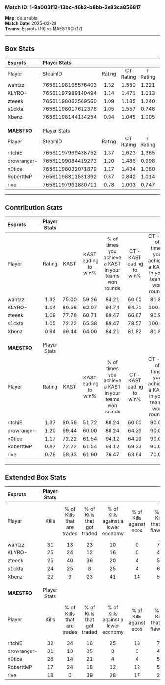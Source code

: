 ### Match ID: 1-9a003f12-13bc-46b2-b8bb-2e83ca856817  
**Map**: de_anubis  
**Match Date**: 2025-02-28  
**Teams**: Esprots (19) vs MAESTRO (17)  

---  

## Box Stats  

| **Esprots** | Player Stats      |        |           |          |       |      |       |         |        |      |     |
| :- | :- | :-: | :-: | :-: | :-: | :-: | :-: | :-: | :-: | :-: | :-: |
| Player      | SteamID           | Rating | CT Rating | T Rating | KAST  | ADR  | Kills | Assists | Deaths | K/D  | HS% |
| wahtzz      | 76561198165576403 |  1.32  |   1.550   |  1.221   | 75.00 | 89.8 |  31   |    9    |   23   | 1.35 | 67  |
| KLYRO-      | 76561197989140494 |  1.14  |   1.471   |  1.013   | 80.56 | 77.8 |  25   |   14    |   27   | 0.93 | 44  |
| zteeek      | 76561198062569560 |  1.09  |   1.185   |  1.240   | 77.78 | 69.7 |  25   |    9    |   26   | 0.96 | 52  |
| s1ckta      | 76561198017612376 |  1.05  |   1.557   |  0.748   | 72.22 | 66.1 |  24   |   10    |   24   | 1.00 | 45  |
| Xbenz       | 76561198144134254 |  0.94  |   1.045   |  1.005   | 69.44 | 67.3 |  22   |    6    |   26   | 0.85 | 45  |
|             |                   |        |           |          |       |      |       |         |        |      |     |
|             |                   |        |           |          |       |      |       |         |        |      |     |
|             |                   |        |           |          |       |      |       |         |        |      |     |
| **MAESTRO** | Player Stats      |        |           |          |       |      |       |         |        |      |     |
| Player      | SteamID           | Rating | CT Rating | T Rating | KAST  | ADR  | Kills | Assists | Deaths | K/D  | HS% |
| ritchiE     | 76561197969438752 |  1.37  |   1.623   |  1.365   | 80.56 | 90.9 |  32   |   12    |   25   | 1.28 | 43  |
| drowranger- | 76561199084419273 |  1.20  |   1.486   |  0.998   | 69.44 | 84.3 |  31   |    5    |   27   | 1.15 | 48  |
| n0tice      | 76561198032071879 |  1.17  |   1.434   |  1.080   | 72.22 | 84.1 |  28   |    8    |   26   | 1.08 | 57  |
| RoberttMP   | 76561198811581392 |  0.87  |   0.842   |  1.014   | 72.22 | 50.1 |  17   |    8    |   21   | 0.81 | 58  |
| rive        | 76561197991880711 |  0.78  |   1.003   |  0.747   | 58.33 | 77.3 |  18   |   11    |   28   | 0.64 | 33  |
---  

## Contribution Stats  

| **Esprots** | Player Stats |       |                      |                                                        |                           |                                                             |                          |                                                            |
| :- | :-: | :-: | :-: | :-: | :-: | :-: | :-: | :-: |
| Player      |    Rating    | KAST  | KAST leading to win% | % of times you achieve a KAST in your teams won rounds | CT - KAST leading to win% | CT - % of times you achieve a KAST in your teams won rounds | T - KAST leading to win% | T - % of times you achieve a KAST in your teams won rounds |
| wahtzz      |     1.32     | 75.00 |        59.26         |                         84.21                          |           60.00           |                            81.82                            |          58.33           |                           87.50                            |
| KLYRO-      |     1.14     | 80.56 |        62.07         |                         94.74                          |           64.71           |                           100.00                            |          58.33           |                           87.50                            |
| zteeek      |     1.09     | 77.78 |        60.71         |                         89.47                          |           66.67           |                            90.91                            |          53.85           |                           87.50                            |
| s1ckta      |     1.05     | 72.22 |        65.38         |                         89.47                          |           78.57           |                           100.00                            |          50.00           |                           75.00                            |
| Xbenz       |     0.94     | 69.44 |        64.00         |                         84.21                          |           81.82           |                            81.82                            |          50.00           |                           87.50                            |
|             |              |       |                      |                                                        |                           |                                                             |                          |                                                            |
|             |              |       |                      |                                                        |                           |                                                             |                          |                                                            |
|             |              |       |                      |                                                        |                           |                                                             |                          |                                                            |
| **MAESTRO** | Player Stats |       |                      |                                                        |                           |                                                             |                          |                                                            |
| Player      |    Rating    | KAST  | KAST leading to win% | % of times you achieve a KAST in your teams won rounds | CT - KAST leading to win% | CT - % of times you achieve a KAST in your teams won rounds | T - KAST leading to win% | T - % of times you achieve a KAST in your teams won rounds |
| ritchiE     |     1.37     | 80.56 |        51.72         |                         88.24                          |           60.00           |                            90.00                            |          42.86           |                           85.71                            |
| drowranger- |     1.20     | 69.44 |        60.00         |                         88.24                          |           64.29           |                            90.00                            |          54.55           |                           85.71                            |
| n0tice      |     1.17     | 72.22 |        61.54         |                         94.12                          |           64.29           |                            90.00                            |          58.33           |                           100.00                           |
| RoberttMP   |     0.87     | 72.22 |        61.54         |                         94.12                          |           69.23           |                            90.00                            |          53.85           |                           100.00                           |
| rive        |     0.78     | 58.33 |        61.90         |                         76.47                          |           63.64           |                            70.00                            |          60.00           |                           85.71                            |
---  

## Extended Box Stats  

| **Esprots** | Player Stats |                            |                            |                                    |                         |                              |                                 |        |                             |                                     |                          |                               |                            |
| :- | :-: | :-: | :-: | :-: | :-: | :-: | :-: | :-: | :-: | :-: | :-: | :-: | :-: |
| Player      |    Kills     | % of Kills that are trades | % of Kills that got traded | % of Kills against a lower economy | % of Kills against ecos | % of Kills that are flawless | % of Kills that are close duels | Deaths | % of Deaths that get traded | % of Deaths against a lower economy | % of Deaths against ecos | % of Deaths that are flawless | % of Deaths that are close |
| wahtzz      |      31      |             13             |             23             |                 10                 |            0            |              71              |                6                |   23   |             22              |                 26                  |            4             |              57               |             0              |
| KLYRO-      |      25      |             24             |             12             |                 16                 |            0            |              44              |               12                |   27   |             26              |                 22                  |            4             |              63               |             11             |
| zteeek      |      25      |             40             |             36             |                 20                 |            4            |              52              |               12                |   26   |             31              |                 19                  |            0             |              58               |             4              |
| s1ckta      |      24      |             25             |             8              |                 25                 |            4            |              63              |                0                |   24   |             29              |                 25                  |            0             |              63               |             0              |
| Xbenz       |      22      |             9              |             23             |                 41                 |           14            |              55              |                9                |   26   |             19              |                 19                  |            4             |              31               |             12             |
|             |              |                            |                            |                                    |                         |                              |                                 |        |                             |                                     |                          |                               |                            |
|             |              |                            |                            |                                    |                         |                              |                                 |        |                             |                                     |                          |                               |                            |
|             |              |                            |                            |                                    |                         |                              |                                 |        |                             |                                     |                          |                               |                            |
| **MAESTRO** | Player Stats |                            |                            |                                    |                         |                              |                                 |        |                             |                                     |                          |                               |                            |
| Player      |    Kills     | % of Kills that are trades | % of Kills that got traded | % of Kills against a lower economy | % of Kills against ecos | % of Kills that are flawless | % of Kills that are close duels | Deaths | % of Deaths that get traded | % of Deaths against a lower economy | % of Deaths against ecos | % of Deaths that are flawless | % of Deaths that are close |
| ritchiE     |      32      |             34             |             16             |                 25                 |           13            |              72              |                0                |   25   |             28              |                 12                  |            8             |              52               |             12             |
| drowranger- |      31      |             13             |             35             |                 3                  |            3            |              45              |               10                |   27   |             11              |                 15                  |            11            |              67               |             4              |
| n0tice      |      28      |             14             |             21             |                 4                  |            4            |              54              |                4                |   26   |             23              |                 12                  |            4             |              65               |             8              |
| RoberttMP   |      17      |             24             |             18             |                 12                 |           12            |              59              |                6                |   21   |             19              |                 10                  |            5             |              62               |             0              |
| rive        |      18      |             0              |             39             |                 28                 |           17            |              28              |               11                |   28   |             21              |                 11                  |            7             |              43               |             14             |
